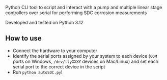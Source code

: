 Python CLI tool to script and interact with a pump and multiple linear stage controllers over serial for performing SDC corrosion measurements

Developed and tested on Python 3.12

## How to use
- Connect the hardware to your computer
- Identify the serial ports assigned by your system to each device (`COM` ports on Windows, `/dev/ttyXXXY` devices on Mac/Linux) and set each serial port to the correct device in the script
- Run `python autoSDC.py`!